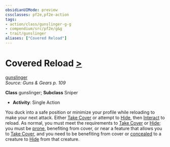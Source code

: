 ```yaml
---
obsidianUIMode: preview
cssclasses: pf2e,pf2e-action
tags:
- action/class/gunslinger-g-g
- compendium/src/pf2e/g&g
- trait/gunslinger
aliases: ["Covered Reload"]
---
```

# Covered Reload [>](rules/core-rulebook/chapter-9-playing-the-game.md#Actions "Single Action")
[gunslinger](rules/traits/gunslinger-g-g.md "Gunslinger Class Trait")  
*Source: Guns & Gears p. 109*  

**Class** gunslinger; **Subclass** Sniper
- **Activity**: Single Action

You duck into a safe position or minimize your profile while reloading to make your next attack. Either [Take Cover](rules/actions/take-cover.md) or attempt to [Hide](rules/actions/hide.md), then [Interact](rules/actions/interact.md) to reload. As normal, you must meet the requirements to [Take Cover](rules/actions/take-cover.md) or [Hide](rules/actions/hide.md); you must be [prone](rules/conditions.md#Prone), benefiting from cover, or near a feature that allows you to [Take Cover](rules/actions/take-cover.md), and you need to be benefiting from cover or [concealed](rules/conditions.md#Concealed) to a creature to [Hide](rules/actions/hide.md) from that creature.